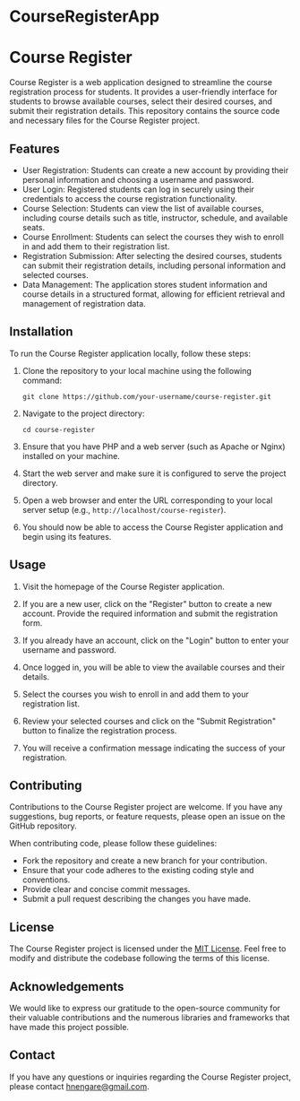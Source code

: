 # CourseRegisterApp
# Course Register

Course Register is a web application designed to streamline the course registration process for students. It provides a user-friendly interface for students to browse available courses, select their desired courses, and submit their registration details. This repository contains the source code and necessary files for the Course Register project.

## Features

- User Registration: Students can create a new account by providing their personal information and choosing a username and password.
- User Login: Registered students can log in securely using their credentials to access the course registration functionality.
- Course Selection: Students can view the list of available courses, including course details such as title, instructor, schedule, and available seats.
- Course Enrollment: Students can select the courses they wish to enroll in and add them to their registration list.
- Registration Submission: After selecting the desired courses, students can submit their registration details, including personal information and selected courses.
- Data Management: The application stores student information and course details in a structured format, allowing for efficient retrieval and management of registration data.

## Installation

To run the Course Register application locally, follow these steps:

1. Clone the repository to your local machine using the following command:
   ```
   git clone https://github.com/your-username/course-register.git
   ```

2. Navigate to the project directory:
   ```
   cd course-register
   ```

3. Ensure that you have PHP and a web server (such as Apache or Nginx) installed on your machine.

4. Start the web server and make sure it is configured to serve the project directory.

5. Open a web browser and enter the URL corresponding to your local server setup (e.g., `http://localhost/course-register`).

6. You should now be able to access the Course Register application and begin using its features.

## Usage

1. Visit the homepage of the Course Register application.

2. If you are a new user, click on the "Register" button to create a new account. Provide the required information and submit the registration form.

3. If you already have an account, click on the "Login" button to enter your username and password.

4. Once logged in, you will be able to view the available courses and their details.

5. Select the courses you wish to enroll in and add them to your registration list.

6. Review your selected courses and click on the "Submit Registration" button to finalize the registration process.

7. You will receive a confirmation message indicating the success of your registration.

## Contributing

Contributions to the Course Register project are welcome. If you have any suggestions, bug reports, or feature requests, please open an issue on the GitHub repository.

When contributing code, please follow these guidelines:
- Fork the repository and create a new branch for your contribution.
- Ensure that your code adheres to the existing coding style and conventions.
- Provide clear and concise commit messages.
- Submit a pull request describing the changes you have made.

## License

The Course Register project is licensed under the [MIT License](https://opensource.org/licenses/MIT). Feel free to modify and distribute the codebase following the terms of this license.

## Acknowledgements

We would like to express our gratitude to the open-source community for their valuable contributions and the numerous libraries and frameworks that have made this project possible.

## Contact

If you have any questions or inquiries regarding the Course Register project, please contact hnengare@gmail.com.
